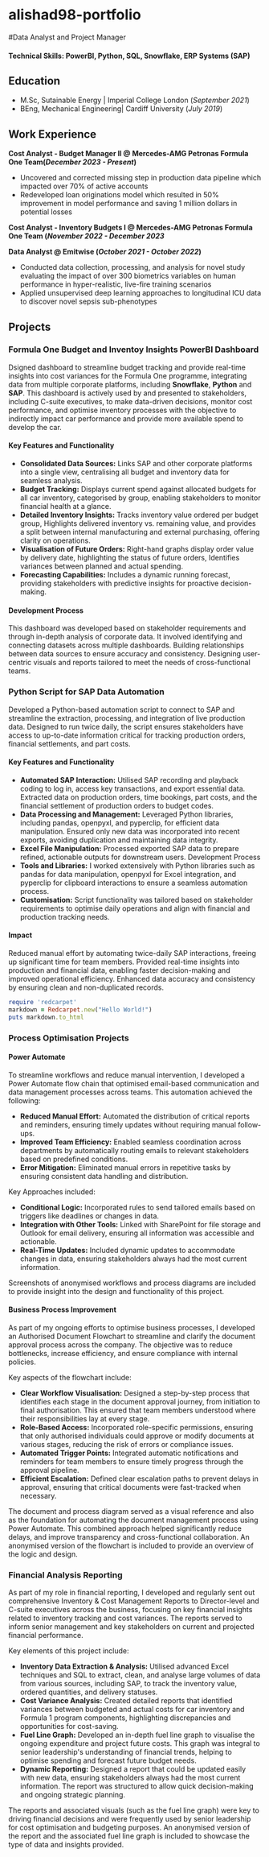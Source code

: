 # alishad98-portfolio

#Data Analyst and Project Manager

#### Technical Skills: PowerBI, Python, SQL, Snowflake, ERP Systems (SAP)

## Education
- M.Sc, Sutainable Energy | Imperial College London (_September 2021_)								       		
- BEng, Mechanical Engineering| Cardiff University (_July 2019_)	 			        		

## Work Experience
**Cost Analyst - Budget Manager II @ Mercedes-AMG Petronas Formula One Team(_December 2023 - Present_)**
- Uncovered and corrected missing step in production data pipeline which impacted over 70% of active accounts
- Redeveloped loan originations model which resulted in 50% improvement in model performance and saving 1 million dollars in potential losses

**Cost Analyst - Inventory Budgets I @ Mercedes-AMG Petronas Formula One Team (_November 2022 - December 2023_**

**Data Analyst @ Emitwise (_October 2021 - October 2022_)**
- Conducted data collection, processing, and analysis for novel study evaluating the impact of over 300 biometrics variables on human performance in hyper-realistic, live-fire training scenarios
- Applied unsupervised deep learning approaches to longitudinal ICU data to discover novel sepsis sub-phenotypes

## Projects
### Formula One Budget and Inventoy Insights PowerBI Dashboard

Dsigned dashboard to streamline budget tracking and provide real-time insights into cost variances for the Formula One programme, integrating data from multiple corporate platforms, including **Snowflake**, **Python** and **SAP**. This dashboard is actively used by and presented to stakeholders, including C-suite executives, to make data-driven decisions, monitor cost performance, and optimise inventory processes with the objective to indirectly impact car performance and provide more available spend to develop the car.

#### Key Features and Functionality
- **Consolidated Data Sources:** Links SAP and other corporate platforms into a single view, centralising all budget and inventory data for seamless analysis.
- **Budget Tracking:** Displays current spend against allocated budgets for all car inventory, categorised by group, enabling stakeholders to monitor financial health at a glance.
- **Detailed Inventory Insights:** Tracks inventory value ordered per budget group, Highlights delivered inventory vs. remaining value, and provides a split between internal manufacturing and external purchasing, offering clarity on operations.
- **Visualisation of Future Orders:** Right-hand graphs display order value by delivery date, highlighting the status of future orders, Identifies variances between planned and actual spending.
- **Forecasting Capabilities:** Includes a dynamic running forecast, providing stakeholders with predictive insights for proactive decision-making.

#### Development Process
This dashboard was developed based on stakeholder requirements and through in-depth analysis of corporate data. It involved identifying and connecting datasets across multiple dashboards.
Building relationships between data sources to ensure accuracy and consistency.
Designing user-centric visuals and reports tailored to meet the needs of cross-functional teams.





### Python Script for SAP Data Automation

Developed a Python-based automation script to connect to SAP and streamline the extraction, processing, and integration of live production data. Designed to run twice daily, the script ensures stakeholders have access to up-to-date information critical for tracking production orders, financial settlements, and part costs.

#### Key Features and Functionality
- **Automated SAP Interaction:** Utilised SAP recording and playback coding to log in, access key transactions, and export essential data.
Extracted data on production orders, time bookings, part costs, and the financial settlement of production orders to budget codes.
- **Data Processing and Management:** Leveraged Python libraries, including pandas, openpyxl, and pyperclip, for efficient data manipulation. Ensured only new data was incorporated into recent exports, avoiding duplication and maintaining data integrity.
- **Excel File Manipulation:** Processed exported SAP data to prepare refined, actionable outputs for downstream users.
Development Process
- **Tools and Libraries:** I worked extensively with Python libraries such as pandas for data manipulation, openpyxl for Excel integration, and pyperclip for clipboard interactions to ensure a seamless automation process.
- **Customisation:** Script functionality was tailored based on stakeholder requirements to optimise daily operations and align with financial and production tracking needs.

#### Impact
Reduced manual effort by automating twice-daily SAP interactions, freeing up significant time for team members.
Provided real-time insights into production and financial data, enabling faster decision-making and improved operational efficiency.
Enhanced data accuracy and consistency by ensuring clean and non-duplicated records.



```ruby
require 'redcarpet'
markdown = Redcarpet.new("Hello World!")
puts markdown.to_html
```

### Process Optimisation Projects

#### Power Automate
To streamline workflows and reduce manual intervention, I developed a Power Automate flow chain that optimised email-based communication and data management processes across teams. This automation achieved the following:
- **Reduced Manual Effort:** Automated the distribution of critical reports and reminders, ensuring timely updates without requiring manual follow-ups.
- **Improved Team Efficiency:** Enabled seamless coordination across departments by automatically routing emails to relevant stakeholders based on predefined conditions.
- **Error Mitigation:** Eliminated manual errors in repetitive tasks by ensuring consistent data handling and distribution.

Key Approaches included:
- **Conditional Logic:** Incorporated rules to send tailored emails based on triggers like deadlines or changes in data.
- **Integration with Other Tools:** Linked with SharePoint for file storage and Outlook for email delivery, ensuring all information was accessible and actionable.
- **Real-Time Updates:** Included dynamic updates to accommodate changes in data, ensuring stakeholders always had the most current information.

Screenshots of anonymised workflows and process diagrams are included to provide insight into the design and functionality of this project.

#### Business Process Improvement

As part of my ongoing efforts to optimise business processes, I developed an Authorised Document Flowchart to streamline and clarify the document approval process across the company. The objective was to reduce bottlenecks, increase efficiency, and ensure compliance with internal policies.

Key aspects of the flowchart include:
- **Clear Workflow Visualisation:** Designed a step-by-step process that identifies each stage in the document approval journey, from initiation to final authorisation. This ensured that team members understood where their responsibilities lay at every stage.
- **Role-Based Access:** Incorporated role-specific permissions, ensuring that only authorised individuals could approve or modify documents at various stages, reducing the risk of errors or compliance issues.
- **Automated Trigger Points:** Integrated automatic notifications and reminders for team members to ensure timely progress through the approval pipeline.
- **Efficient Escalation:** Defined clear escalation paths to prevent delays in approval, ensuring that critical documents were fast-tracked when necessary.

The document and process diagram served as a visual reference and also as the foundation for automating the document management process using Power Automate. This combined approach helped significantly reduce delays, and improve transparency and cross-functional collaboration. An anonymised version of the flowchart is included to provide an overview of the logic and design.




### Financial Analysis Reporting 
As part of my role in financial reporting, I developed and regularly sent out comprehensive Inventory & Cost Management Reports to Director-level and C-suite executives across the business, focusing on key financial insights related to inventory tracking and cost variances. The reports served to inform senior management and key stakeholders on current and projected financial performance.

Key elements of this project include:
- **Inventory Data Extraction & Analysis:** Utilised advanced Excel techniques and SQL to extract, clean, and analyse large volumes of data from various sources, including SAP, to track the inventory value, ordered quantities, and delivery statuses.
- **Cost Variance Analysis:** Created detailed reports that identified variances between budgeted and actual costs for car inventory and Formula 1 program components, highlighting discrepancies and opportunities for cost-saving.
- **Fuel Line Graph:** Developed an in-depth fuel line graph to visualise the ongoing expenditure and project future costs. This graph was integral to senior leadership's understanding of financial trends, helping to optimise spending and forecast future budget needs.
- **Dynamic Reporting:** Designed a report that could be updated easily with new data, ensuring stakeholders always had the most current information. The report was structured to allow quick decision-making and ongoing strategic planning.

The reports and associated visuals (such as the fuel line graph) were key to driving financial decisions and were frequently used by senior leadership for cost optimisation and budgeting purposes. An anonymised version of the report and the associated fuel line graph is included to showcase the type of data and insights provided.



